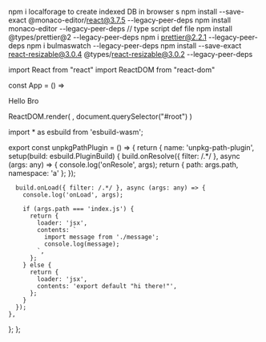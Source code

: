 npm i localforage  to create indexed DB in browser s
npm install --save-exact @monaco-editor/react@3.7.5 --legacy-peer-deps
npm install  monaco-editor --legacy-peer-deps // type script def file
npm install  @types/prettier@2 --legacy-peer-deps
npm i prettier@2.2.1 --legacy-peer-deps
npm i bulmaswatch --legacy-peer-deps
npm install --save-exact react-resizable@3.0.4 @types/react-resizable@3.0.2 --legacy-peer-deps

import React from "react"
import ReactDOM from "react-dom"

const App = () => <div>Hello Bro</div>

ReactDOM.render(
<App/>, document.querySelector("#root")
)





import * as esbuild from 'esbuild-wasm';
 
export const unpkgPathPlugin = () => {
  return {
    name: 'unpkg-path-plugin',
    setup(build: esbuild.PluginBuild) {
      build.onResolve({ filter: /.*/ }, async (args: any) => {
        console.log('onResole', args);
        return { path: args.path, namespace: 'a' };
      });
 
      build.onLoad({ filter: /.*/ }, async (args: any) => {
        console.log('onLoad', args);
 
        if (args.path === 'index.js') {
          return {
            loader: 'jsx',
            contents: `
              import message from './message';
              console.log(message);
            `,
          };
        } else {
          return {
            loader: 'jsx',
            contents: 'export default "hi there!"',
          };
        }
      });
    },
  };
};